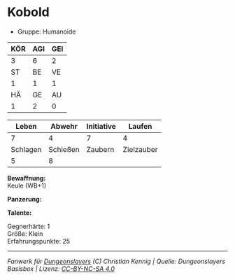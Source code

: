 # Kobold  
- Gruppe: Humanoide  

| KÖR | AGI | GEI |  
| --- | --- | --- |  
| 3   | 6   | 2   |
| ST  | BE  | VE  |  
| 1   | 1   | 1   |
| HÄ  | GE  | AU  |  
| 1   | 2   | 0   |


| Leben    | Abwehr   | Initiative | Laufen     |
| -------- | -------- | ---------- | ---------- |
| 7        | 4        | 7          | 4          |
| Schlagen | Schießen | Zaubern    | Zielzauber |
| 5        | 8        |            |            |

**Bewaffnung:**  
Keule (WB+1)

**Panzerung:**  


**Talente:**  


Gegnerhärte: 1  
Größe: Klein  
Erfahrungspunkte: 25  



___
*Fanwerk für [Dungeonslayers](https://www.dungeonslayers.net/) (C) Christian Kennig | Quelle: Dungeonslayers Basisbox | Lizenz: [CC-BY-NC-SA 4.0](https://creativecommons.org/licenses/by-nc-sa/4.0/deed.de)*